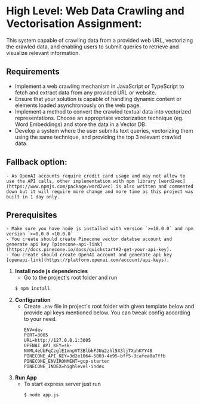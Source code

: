 # High Level: Web Data Crawling and Vectorisation Assignment:
This system capable of crawling data from a provided web URL,
vectorizing the crawled data, and enabling users to submit queries to retrieve and visualize
relevant information.

## Requirements
* Implement a web crawling mechanism in JavaScript or TypeScript to fetch and
extract data from any provided URL or website. 
* Ensure that your solution is capable of handling dynamic content or elements
loaded asynchronously on the web page. 
* Implement a method to convert the crawled textual data into vectorized
representations. Choose an appropriate vectorization technique (eg. Word
Embeddings) and store the data in a Vector DB. 
* Develop a system where the user submits text queries, vectorizing them using
the same technique, and providing the top 3 relevant crawled data.
## Fallback option:
    - As OpenAI accounts require credit card usage and may not allow to use the API calls, other implementation with npm library [word2vec](https://www.npmjs.com/package/word2vec) is also written and commented down but it will require more change and more time as this project was built in 1 day only.
## Prerequisites
    - Make sure you have node js installed with version `>=18.0.0` and npm version `>=8.0.0 <10.0.0`
    - You create should create Pinecone vector databse account and generate api key [pinecone-api-link](https://docs.pinecone.io/docs/quickstart#2-get-your-api-key).
    - You create should create OpenAI account and generate api key [openapi-link](https://platform.openai.com/account/api-keys).
1. **Install node js dependencies**
    - Go to the project's root folder and run
   ```sh
   $ npm install
   ```
2. **Configuration**
    - Create `.env` file in project's root folder with given template below and provide api keys mentioned below. You can tweak config according to your need.
        ```
      ENV=dev
      PORT=3005
      URL=http://127.0.0.1:3005
      OPENAI_API_KEY=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
      PINECONE_API_KEY=3d2e1064-5803-4e95-bff5-3cafea0a7ffb
      PINECONE_ENVIRONMENT=gcp-starter
      PINECONE_INDEX=highlevel-index
        ```
3. **Run App**
    - To start express server just run
        ```sh
        $ node app.js
        ```